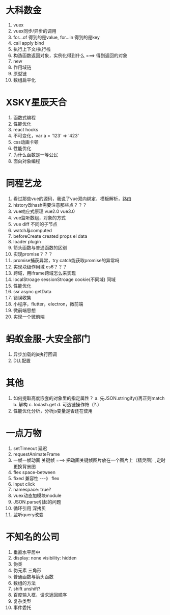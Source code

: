 # 大科数金

1. vuex
2. vuex同步/异步的调用
3. for...of 得到的是value, for...in 得到的是key
4. call apply bind
5. 执行上下文/执行栈
6. 构造函数返回对象，实例化得到什么 ===> 得到返回的对象
7. new
8. 作用域链
9. 原型链
10. 数组扁平化


# XSKY星辰天合

1. 函数式编程
2. 性能优化
3. react hooks
4. 不可变化，var a = '123' => '423'
5. css动画卡顿
6. 性能优化
7. 为什么函数是一等公民
8. 面向对象编程


# 同程艺龙

1. 看过那些vue的源码，我说了vue双向绑定，模板解析，路由
2. history改hash需要注意那些点？？？
3. vue响应式原理 vue2.0 vue3.0
4. vue监听数组，对象的方式
5. vue diff 不同的子节点
6. watch与computed
7. beforeCreate created props el data
8. loader plugin
9. 箭头函数与普通函数的区别
10. 实现promise？？？
11. promise捕获异常，try catch能获取promise的异常吗
12. 实现块级作用域 es6？？？
13. 跨域，用iframe跨域怎么来实现
14. localStroage sessionStroage cookie(不同域) 同域
15. 性能优化
16. ssr async getData
17. 错误收集
18. 小程序，flutter，electron，微前端
19. 微前端思想
20. 实现一个微前端

# 蚂蚁金服-大安全部门

1. 异步加载的js执行回调
2. DLL配置

# 其他

1. 如何提取高度嵌套的对象里的指定属性？ 
  a. 先JSON.stringify()再正则match
  b. 解构
  c. lodash.get
  d. 可选链操作符（?.）
2. 性能优化分析，分析js变量是否还在使用

# 一点万物

1. setTimeout 延迟
2. requestAnimateFrame  
3. 一帧一帧动画 关键帧 ===> 把动画关键帧图片放在一个图片上（精灵图）,定时更换背景图
4. flex space-between
5. fixed 兼容性  ---》 flex
6. input click 
7. namespace: true?
8. vuex动态加模块module
9. JSON.parse引起的问题
10. 循环引用 深拷贝
11. 监听query改变


# 不知名的公司

1. 垂直水平居中
2. display: none visibility: hidden
3. 伪类
4. 伪元素 三角形
5. 普通函数与箭头函数
6. 数组的方法
7. shift unshift?
8. 百度输入框，请求返回顺序
9. 复杂类型
10. 事件委托